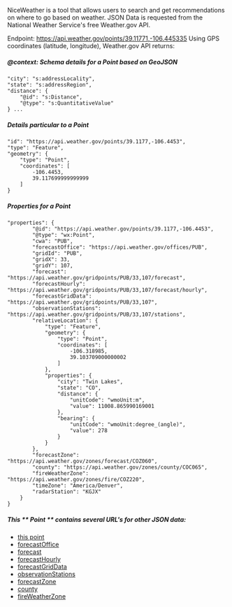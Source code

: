 NiceWeather is a tool that allows users to search and get recommendations on where to go based on weather.
JSON Data is requested from the National Weather Service's free Weather.gov API.

Endpoint: https://api.weather.gov/points/39.11771,-106.445335
Using GPS coordinates (latitude, longitude), Weather.gov API returns:

##### @context: Schema details for a Point based on GeoJSON
```
"city": "s:addressLocality",
"state": "s:addressRegion",
"distance": {
    "@id": "s:Distance",
    "@type": "s:QuantitativeValue"
} ...
```

##### Details particular to a Point
```
"id": "https://api.weather.gov/points/39.1177,-106.4453",
"type": "Feature",
"geometry": {
    "type": "Point",
    "coordinates": [
        -106.4453,
        39.117699999999999
    ]
}
```

##### Properties for a Point
```
"properties": {
        "@id": "https://api.weather.gov/points/39.1177,-106.4453",
        "@type": "wx:Point",
        "cwa": "PUB",
        "forecastOffice": "https://api.weather.gov/offices/PUB",
        "gridId": "PUB",
        "gridX": 33,
        "gridY": 107,
        "forecast": "https://api.weather.gov/gridpoints/PUB/33,107/forecast",
        "forecastHourly": "https://api.weather.gov/gridpoints/PUB/33,107/forecast/hourly",
        "forecastGridData": "https://api.weather.gov/gridpoints/PUB/33,107",
        "observationStations": "https://api.weather.gov/gridpoints/PUB/33,107/stations",
        "relativeLocation": {
            "type": "Feature",
            "geometry": {
                "type": "Point",
                "coordinates": [
                    -106.318985,
                    39.103709000000002
                ]
            },
            "properties": {
                "city": "Twin Lakes",
                "state": "CO",
                "distance": {
                    "unitCode": "wmoUnit:m",
                    "value": 11008.865990169001
                },
                "bearing": {
                    "unitCode": "wmoUnit:degree_(angle)",
                    "value": 278
                }
            }
        },
        "forecastZone": "https://api.weather.gov/zones/forecast/COZ060",
        "county": "https://api.weather.gov/zones/county/COC065",
        "fireWeatherZone": "https://api.weather.gov/zones/fire/COZ220",
        "timeZone": "America/Denver",
        "radarStation": "KGJX"
    }
}
```

##### This ** Point ** contains several URL's for other JSON data:
- [this point](Docs/Weather.govAPI/point.md)
- [forecastOffice](Docs/Weather.govAPI/forecastOffice.md)
- [forecast](Docs/Weather.govAPI/forecast.md)
- [forecastHourly](Docs/Weather.govAPI/forecastHourly.md)
- [forecastGridData](Docs/Weather.govAPI/forecastGridData.md)
- [observationStations](Docs/Weather.govAPI/observationStations.md)
- [forecastZone](Docs/Weather.govAPI/forecastZone.md)
- [county](Docs/Weather.govAPI/county.md)
- [fireWeatherZone](Docs/Weather.govAPI/fireWeatherZone.md)
